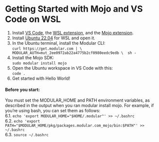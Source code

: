 # Getting Started with Mojo and VS Code on WSL
1. Install <a href="https://code.visualstudio.com/" target="_blank">VS Code</a>, the <a href="https://marketplace.visualstudio.com/items?itemName=ms-vscode-remote.remote-wsl" target="_blank">WSL extension</a>, and the <a href="https://marketplace.visualstudio.com/items?itemName=modular-mojotools.vscode-mojo" target="_blank">Mojo extension</a>. </br>
5.  Install <a href="https://apps.microsoft.com/detail/ubuntu-22042-lts/9PN20MSR04DW?hl=en-us&gl=IL" target="_blank">Ubuntu 22.04</a> for WSL and open it. </br>
6. In the Ubuntu terminal, install the Modular CLI:</br>
   ```curl https://get.modular.com | \  MODULAR_AUTH=mut_2ee0972ab22a4775b2cf0980eedc9edb \  sh -```
7. Install the Mojo SDK:</br>
   ```sudo modular install mojo```
8. Open the Ubuntu workspace in VS Code with this:</br>
   ```code .```
9. Get started with Hello World!</br>
#### Before you start:
You must set the MODULAR_HOME and PATH environment variables, as described in the output when you ran modular install mojo. For example, if you’re using bash, you can set them as follows:</br>
6.1. ```echo 'export MODULAR_HOME="$HOME/.modular"' >> ~/.bashrc```</br>
6.2. ```echo 'export PATH="$MODULAR_HOME/pkg/packages.modular.com_mojo/bin:$PATH"' >> ~/.bashrc ```</br>
6.3. ```source ~/.bashrc```
  
